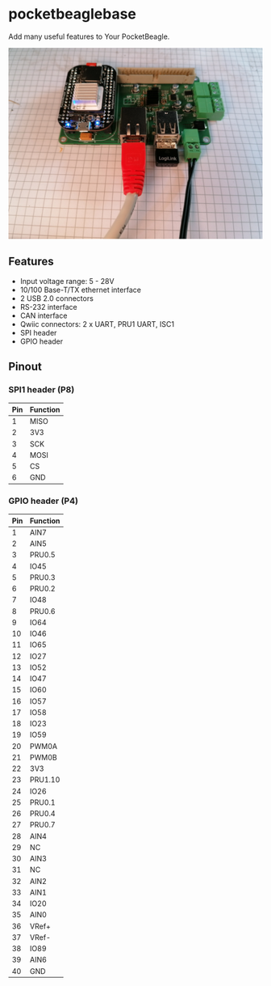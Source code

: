 # pocketbeaglebase

Add many useful features to Your PocketBeagle.

![pocketbeaglebase in use](/docs/images/setup.jpg)

## Features

* Input voltage range: 5 - 28V
* 10/100 Base-T/TX ethernet interface
* 2 USB 2.0 connectors
* RS-232 interface
* CAN interface
* Qwiic connectors: 2 x UART, PRU1 UART, ISC1
* SPI header
* GPIO header

## Pinout

### SPI1 header (P8)

| Pin | Function |
|-----|----------|
| 1 | MISO |
| 2 | 3V3 |
| 3 | SCK |
| 4 | MOSI |
| 5 | CS |
| 6 | GND |


### GPIO header (P4)

| Pin | Function |
|-----|----------|
| 1 | AIN7 |
| 2 | AIN5 |
| 3 | PRU0.5 |
| 4 | IO45 |
| 5 | PRU0.3 |
| 6 | PRU0.2 |
| 7 | IO48 |
| 8 | PRU0.6 |
| 9 | IO64 |
| 10 | IO46 |
| 11 | IO65 |
| 12 | IO27 |
| 13 | IO52 |
| 14 | IO47 |
| 15 | IO60 |
| 16 | IO57 |
| 17 | IO58 |
| 18 | IO23 |
| 19 | IO59 |
| 20 | PWM0A |
| 21 | PWM0B |
| 22 | 3V3 |
| 23 | PRU1.10 |
| 24 | IO26 |
| 25 | PRU0.1 |
| 26 | PRU0.4 |
| 27 | PRU0.7 |
| 28 | AIN4 |
| 29 | NC |
| 30 | AIN3 |
| 31 | NC |
| 32 | AIN2 |
| 33 | AIN1 |
| 34 | IO20 |
| 35 | AIN0 | 
| 36 | VRef+ |
| 37 | VRef- |
| 38 | IO89 |
| 39 | AIN6 |
| 40 | GND |
